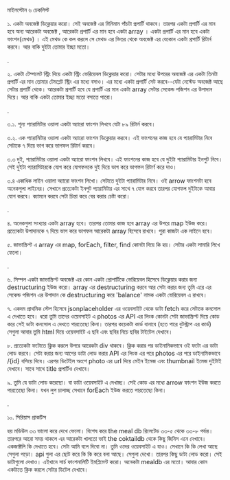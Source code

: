 মাইলস্টোন ৬ চেকলিস্ট 

১. একটা অবজেক্ট ডিক্লেয়ার করো। সেই অবজেক্ট এর মিনিমাম পাঁচটা প্রপার্টি থাকবে। তারপর একটা প্রপার্টি এর মান হবে অন্য আরেকটা অবজেক্ট , আরেকটা প্রপার্টি এর মান হবে একটা array । একটা প্রপার্টি এর মান হবে একটা ফাংশন(মেথড) । এই মেথড কে কল করলে সে মেথড এর ভিতর থেকে অবজেক্ট এর যেকোন একটা প্রপার্টি রিটার্ন করবে। আর বাকি দুইটা তোমার ইচ্ছা মতো। 

.

২. একটা টেম্পলেট স্ট্রিং দিয়ে একটা স্ট্রিং ভেরিয়েবল ডিক্লেয়ার করো। সেটার মধ্যে উপরের অবজেক্ট এর একটা তিনটা প্রপার্টি এর মান তোমার টেমপ্লেট স্ট্রিং এর মধ্যে বসাও। এর মধ্যে একটা প্রপার্টি সেট করবে--যেটা নেস্টেড অবজেক্ট আছে সেটার প্রপার্টি থেকে। আরেকটা প্রপার্টি হবে যে প্রপার্টি এর মান একটা array সেটার সেকেন্ড পজিশন এর উপাদান দিয়ে। আর বাকি একটা তোমার ইচ্ছা মতো বসাতে পারো। 

.

৩.১. শূন্য প্যারামিটার ওয়ালা একটা অ্যারো ফাংশন লিখবে যেটা ৮৯ রিটার্ন করবে। 

৩.২. এক প্যারামিটার ওয়ালা একটা অ্যারো ফাংশন ডিক্লেয়ার করবে। এই ফাংশনের কাজ হবে যে প্যারামিটার নিবে সেটাকে ৭ দিয়ে ভাগ করে ভাগফল রিটার্ন করবে। 

৩.৩ দুই, প্যারামিটার ওয়ালা একটা অ্যারো ফাংশন লিখবে। এই ফাংশনের কাজ হবে যে দুইটা প্যারামিটার ইনপুট নিবে। সেই দুইটা প্যারামিটারকে যোগ করে যোগফলকে দুই দিয়ে ভাগ করে ভাগফল রিটার্ণ করে দাও। 

৩.৪ একাধিক লাইন ওয়ালা অ্যারো ফাংশন লিখো। সেটাতে দুইটা প্যারামিটার নিবে। ওই arrow ফাংশনটা হবে অনেকগুলা লাইনের। সেখানে প্রত্যেকটা ইনপুট প্যারামিটার এর সাথে ৭ যোগ করবে তারপর যোগফল দুইটাকে আবার যোগ করবে। ক্যামনে করবে সেটা চিন্তা করে বের করার চেষ্টা করো। 



.



৪. অনেকগুলা সংখ্যার একটা array হবে। তারপর তোমার কাজ হবে array এর উপরে map ইউজ করে। প্রত্যেকটা উপাদানকে ৭ দিয়ে ভাগ করে ভাগফল আরেকটা array হিসেবে রাখবে। পুরা কাজটা এক লাইনে হবে। 



৫. জাভাস্ক্রিপ্ট এ array এর map, forEach, filter, find কোনটা দিয়ে কি হয়। সেটার একটা সামারি লিখে ফেলো। 



.

৬. সিম্পল একটা জাভাস্ক্রিপ্ট অবজেক্ট এর কোন একটা প্রোপার্টিকে ভেরিয়েবল হিসেবে ডিক্লেয়ার করার জন্য destructuring ইউজ করো। array এর destructuring করবে আর সেটা করার জন্য তুমি এরে এর সেকেন্ড পজিশন এর উপাদান কে destructuring করে 'balance' নামক একটা ভেরিয়েবল এ রাখবে।



৭. একদম প্রাথমিক স্টেপ হিসেবে jsonplaceholder এর ওয়েবসাইট থেকে ডাটা fetch করে সেটাকে কনসোল এ দেখাতে হবে। ধরো তুমি তাদের ওয়েবসাইট এ photos এর API এর লিংক কোনটা সেটা জাভাস্ক্রিপ্ট দিয়ে কোড করে সেই ডাটা কনসোল এ দেখতে পারতেছো কিনা। তারপর কয়েকটা কার্ড বানাবে (হতে পারে বুটস্ট্রাপ এর কার্ড) সেগুলা আবার তুমি html দিয়ে ওয়েবসাইট এ ছবি এবং ছবির নিচে ছবির টাইটেল দেখাবে। 

৮. প্রত্যেকটা ফটোতে ক্লিক করলে উপরে আরেকটা div থাকবে। ক্লিক করার পর ডাইনামিকভাবে ওই ফটো এর ডাটা লোড করবে। সেটা করার জন্য আগের ডাটা লোড করার API এর লিংক এর পরে photos এর পরে ডাইনামিকভাবে /{id} বসিয়ে দিবে। এরপর ডিটেইল অংশে photo এর url দিয়ে মেইন ইমেজ এবং thumbnail ইমেজ দুইটাই দেখাবে। সাথে সাথে title প্রপার্টিও দেখাবে। 



৯. তুমি যে ডাটা লোড করেছো। বা ডাটা ওয়েবসাইট এ দেখাচ্ছ। সেই কোড এর মধ্যে arrow ফাংশন ইউজ করতে পারতেছো কিনা। যখন লুপ চালাচ্ছ সেখানে forEach ইউজ করতে পারতেছো কিনা। 



.

১০. সিরিয়াস প্রাকটিস 

হয় মডিউল ৩৩ ভালো করে দেখে ফেলো। বিশেষ করে the meal db রিলেটেড ৩৩-৫ থেকে ৩৩-৮ পর্যন্ত। তারপরে আরো সময় থাকলে এর আরেকটা খালতো ভাই the coktaildb থেকে কিছু জিনিস এনে দেখাবে। একজাক্টলি কি দেখাতে হবে। সেটা আমি বলে দিবো না। তুমি ওদের ওয়েবসাইট এ যাও। সেখানে কি কি লেখা আছে সেগুলা পড়ো। api গুলা এর ছোট করে কি কি করে বলা আছে। সেগুলা দেখো। তারপর কিছু ডাটা লোড করো। সেই ডাটাগুলো দেখাও। এইখানে সার্চ ফাংশনালিটি ইমপ্লিমেন্ট করো। অনেকটা mealdb এর মতো। আবার কোন একটাতে ক্লিক করলে সেটার ডিটেল দেখাবে। 